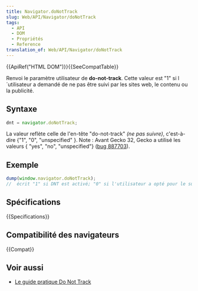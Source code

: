 ```yaml
---
title: Navigator.doNotTrack
slug: Web/API/Navigator/doNotTrack
tags:
  - API
  - DOM
  - Propriétés
  - Reference
translation_of: Web/API/Navigator/doNotTrack
---
```


{{ApiRef("HTML DOM")}}{{SeeCompatTable}}

Renvoi le paramètre utilisateur de **do-not-track**. Cette valeur est "1" si l´utilisateur a demandé de ne pas être suivi par les sites web, le contenu ou la publicité.

## Syntaxe

```js
dnt = navigator.doNotTrack;
```

La valeur reflète celle de l'en-tête "do-not-track" _(ne pas suivre)_, c'est-à-dire {"1", "0", "unspecified" }. Note : Avant Gecko 32, Gecko a utilisé les valeurs { "yes", "no", "unspecified"} ([bug 887703](https://bugzilla.mozilla.org/show_bug.cgi?id=887703)).

## Exemple

```js
dump(window.navigator.doNotTrack);
//  écrit "1" si DNT est activé; "0" si l'utilisateur a opté pour le suivi; sinon c'est "unspecified" (non spécifié)
```

## Spécifications

{{Specifications}}

## Compatibilité des navigateurs

{{Compat}}

## Voir aussi

- [Le guide pratique Do Not Track](/fr/docs/Web/Security/Do_not_track_field_guide)
